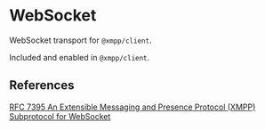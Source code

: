 # WebSocket

WebSocket transport for `@xmpp/client`.

Included and enabled in `@xmpp/client`.

## References

[RFC 7395 An Extensible Messaging and Presence Protocol (XMPP) Subprotocol for WebSocket](https://datatracker.ietf.org/doc/html/rfc7395)
